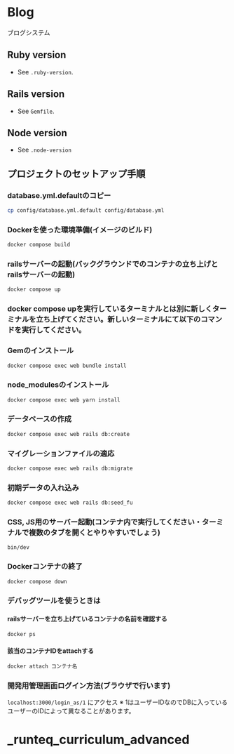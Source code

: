 # Blog

ブログシステム

## Ruby version

- See `.ruby-version`.

## Rails version

- See `Gemfile`.

## Node version

- See `.node-version`

## プロジェクトのセットアップ手順

### database.yml.defaultのコピー

```bash
cp config/database.yml.default config/database.yml
```

### Dockerを使った環境準備(イメージのビルド)

```bash
docker compose build
```

### railsサーバーの起動(バックグラウンドでのコンテナの立ち上げとrailsサーバーの起動)

```bash
docker compose up
```

### docker compose upを実行しているターミナルとは別に新しくターミナルを立ち上げてください。新しいターミナルにて以下のコマンドを実行してください。

### Gemのインストール

```bash
docker compose exec web bundle install
```

### node_modulesのインストール

```bash
docker compose exec web yarn install
```

### データベースの作成

```bash
docker compose exec web rails db:create
```

### マイグレーションファイルの適応

```bash
docker compose exec web rails db:migrate
```

### 初期データの入れ込み

```bash
docker compose exec web rails db:seed_fu
```

### CSS, JS用のサーバー起動(コンテナ内で実行してください・ターミナルで複数のタブを開くとやりやすいでしょう)

```
bin/dev
```

### Dockerコンテナの終了

```bash
docker compose down
```

### デバッグツールを使うときは

#### railsサーバーを立ち上げているコンテナの名前を確認する

```bash
docker ps
```

#### 該当のコンテナIDをattachする

```bash
docker attach コンテナ名
```

### 開発用管理画面ログイン方法(ブラウザで行います)

`localhost:3000/login_as/1` にアクセス
※ 1はユーザーIDなのでDBに入っているユーザーのIDによって異なることがあります。
# _runteq_curriculum_advanced
